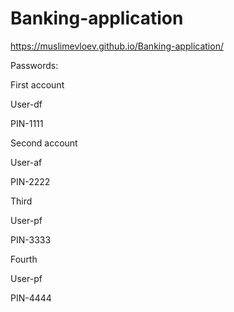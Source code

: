 # Banking-application
https://muslimevloev.github.io/Banking-application/


Passwords:

First account

User-df

PIN-1111


Second account

User-af

PIN-2222


Third

User-pf

PIN-3333


Fourth

User-pf

PIN-4444

